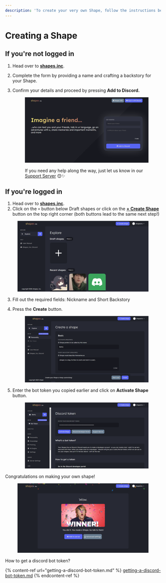 ```yaml
---
description: 'To create your very own Shape, follow the instructions below:'
---
```


# Creating a Shape

## If you're not logged in

1. Head over to [**shapes.inc**](https://shapes.inc/).
2. Complete the form by providing a name and crafting a backstory for your Shape.
3.  Confirm your details and proceed by pressing **Add to Discord.**

    <figure><img src="../../.gitbook/assets/image (1) (1) (1).png" alt=""><figcaption><p>If you need any help along the way, just let us know in our <a href="https://discord.gg/shapes">Support Server</a> 😊✨</p></figcaption></figure>



## If you're logged in

1. Head over to [**shapes.inc**](https://shapes.inc/).
2. Click on the `+` button below Draft shapes or click on the [**+ Create Shape**](https://shapes.inc/create) button on the top right corner (both buttons lead to the same next step!)

<figure><img src="../../.gitbook/assets/image (2) (1) (1).png" alt=""><figcaption></figcaption></figure>

3. Fill out the required fields: Nickname and Short Backstory
4.  Press the **Create** button.

    <figure><img src="../../.gitbook/assets/image (3) (1).png" alt=""><figcaption></figcaption></figure>


5.  Enter the bot token you copied earlier and click on **Activate Shape** button.

    <figure><img src="../../.gitbook/assets/image (39).png" alt=""><figcaption></figcaption></figure>

Congratulations on making your own shape!

<figure><img src="../../.gitbook/assets/image (40).png" alt=""><figcaption></figcaption></figure>

How to get a discord bot token?

{% content-ref url="getting-a-discord-bot-token.md" %}
[getting-a-discord-bot-token.md](getting-a-discord-bot-token.md)
{% endcontent-ref %}



